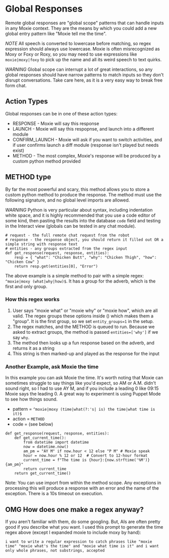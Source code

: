 # Global Responses

Remote global responses are "global scope" patterns that can handle inputs in any Moxie
context.  They are the means by which you could add a new global entry pattern like
"Moxie tell me the time".

*NOTE* All speech is converted to lowercase before matching, so regex expression should always
use lowercase.  Moxie is often misrecognized as Moxy or Foxy or Roxy, so you may need to use 
expressions like `moxie|moxy|foxy` to pick up the name and all its weird speech to text quirks.

*WARNING* Global scope can interrupt a lot of great interactions, so any global responses
should have narrow patterns to match inputs so they don't disrupt conversations.  Take care
here, as it is a very easy way to break free form chat.

## Action Types

Global responses can be in one of these action types:

* RESPONSE - Moxie will say this response
* LAUNCH - Moxie will say this respopnse, and launch into a different module
* CONFIRM_LAUNCH - Moxie will ask if you want to switch activities, and if user confirms launch a diff module (response isn't played but needs exist)
* METHOD - The most complex, Moxie's response will be produced by a custom python method provided

## METHOD type

By far the most powerful and scary, this method allows you to store a custom python method to produce the response.  The
method must use the following signature, and no global level imports are allowed.

*WARNING* Python is very particular about syntax, including indentation white space, and it is highly recommended that you
use a code editor of some kind, then pasting the results into the database `code` field and testing in the Interact view (globals can be tested in any chat module).

```
# request - the full remote chat request from the robot
# response - the response object, you should return it filled out OR a simple string with response text
# entities - any groups extracted from the regex input
def get_response(request, response, entities):
    resp = { "what": "Chicken Butt", "why": "Chicken Thigh", "how": "Chicken Cow" }    
    return resp.get(entities[0], "Error")
```

The above example is a simple method to pair with a simple regex: `^moxie|moxy (what|why|how)$`.  It has a group for the adverb, which is the first and only group.

### How this regex works

1. User says "moxie what" or "moxie why" or "moxie how", which are all valid.  The regex groups these options inside () which makes them a "group".  It is the first group, so we set `entity_groups=1` in the setup.
2. The regex matches, and the METHOD is queued to run.  Because we asked to extract groups, the method is passed `entities=['why']` if we say `why`.
3. The method then looks up a fun response based on the adverb, and returns it as a string
4. This string is then marked-up and played as the response for the input

### Another Example, ask Moxie the time

In this example you can ask Moxie the time.  It's worth noting that Moxie can sometimes struggle to say things
like you'd expect, so AM or A.M. didn't sound right, so I had to use AY M, and if you include a leading 0 like
09:15 Moxie says the leading 0.  A great way to experiment is using Puppet Mode to see how things sound.

* pattern = `^moxie|moxy (time|what(?:'s| is) the time|what time is it)$`
* action = `METHOD`
* code = (see below)

```
def get_response(request, response, entities):
    def get_current_time():
        from datetime import datetime
        now = datetime.now()
        am_pm = "AY M" if now.hour < 12 else "P M" # Moxie speak
        hour = now.hour % 12 or 12  # Convert to 12-hour format
        current_time = f"The time is {hour}:{now.strftime('%M')} {am_pm}"
        return current_time
    return get_current_time()
```

Note: You can use import from within the method scope.  Any exceptions in processing this will produce a response
with an error and the name of the exception.  There is a 10s timeout on execution.

## OMG How does one make a regex anyway?

If you aren't familiar with them, do some googling.  But, AIs are often pretty good if you describe what you want.  I used
this prompt to generate the time regex above (except I expanded moxie to include moxy by hand):

```
i want to write a regular expression to catch phrases like "moxie time" "moxie what's the time" and "moxie what time is it" and i want only whole phrases, not substrings, accepted
```